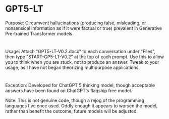 # GPT5-LT
Purpose: Circumvent hallucinations (producing false, misleading, or nonsensical information as if it were factual or true) prevalent in Generative Pre-trained Transformer models. 
#  
Usage: Attach "GPT5-LT-V0.2.docx" to each conversation under "Files", then type "START-GP5-LT-V0.2" at the top of each prompt. Use this to allow you to think when you are stuck, not to produce an answer. Tweak to your usage, as I have not began theorizing multipurpose applications.
#  
Exception: Developed for ChatGPT 5 thinking model, though acceptable answers have been found on ChatGPT's flagship free model.  

Note: This is not genuine code, though a rejog of the programming languages I've once used. Oddly enough it appears to worsen the model, rather than benefit the outcome, future models will be adjusted. 
